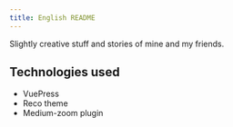 ```yaml
---
title: English README
---
```


Slightly creative stuff and stories of mine and my friends.

## Technologies used
- VuePress
- Reco theme
- Medium-zoom plugin
